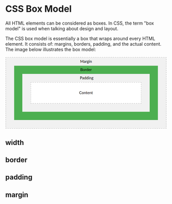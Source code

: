 # CSS Box Model

All HTML elements can be considered as boxes. In CSS, the term "box model" is used when talking about design and layout.

The CSS box model is essentially a box that wraps around every HTML element. It consists of: margins, borders, padding, and the actual content. The image below illustrates the box model:

<img src="../../../img/box-model.png" width=550px style="margin-left:auto;margin-right:auto;display:block;">

## width
## border
## padding
## margin